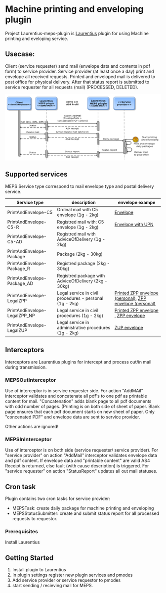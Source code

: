 # Machine printing and enveloping plugin
Project Laurentius-meps-plugin is [Laurentius](https://github.com/VsrsCif/Laurentius)  plugin 
for using Machine printing and eveloping service. 

## Usecase:
Client (service requester) send mail (envelope data and contents in pdf form) to service provider.
Service provider (at least once a day) print and envelope all received requests. Printed and enveloped mail is delivered to post office for physical delivery. After that
status report is submitted to service requester for all requests (mail) (PROCESSED, DELETED). 

![MEPS service sequence diagram](https://github.com/VsrsCif/Laurentius-meps-plugin/blob/master/docs/images/meps-actions.png)


## Supported services
MEPS Service type correspond to mail envelope type and postal delivery service.

| Service type  | description | envelope exampe |
| ------------- | ------------- | ------------- |
| PrintAndEnvelope-C5      | Ordinal mail with C5 envelope (1g - 2kg)|  [Envelope](https://github.com/VsrsCif/Laurentius-meps-plugin/blob/master/docs/Envelope-ordinar.png) |
| PrintAndEnvelope-C5-R    | Registred mail with: C5 envelope (1g - 2kg) | [Envelope with UPN](https://github.com/VsrsCif/Laurentius-meps-plugin/blob/master/docs/Envelope-ordinar-UPN.png)  |
| PrintAndEnvelope-C5-AD   | Registred  mail with AdviceOfDelivery  (1g - 2kg) | |
| PrintAndEnvelope-Package | Package  (2kg - 30kg) | |
| PrintAndEnvelope-Package_R | Registred package  (2kg - 30kg) | |
| PrintAndEnvelope-Package_AD| Registred package with AdviceOfDelivery  (2kg - 30kg) | |
| PrintAndEnvelope-LegalZPP  | Legal service in civil procedures - personal (1g - 2kg) | [Printed ZPP envelope (personal)](https://github.com/VsrsCif/Laurentius-meps-plugin/blob/master/docs/ZPP_Osebna_printed.png), [ZPP envelope (personal)](https://github.com/VsrsCif/Laurentius-meps-plugin/blob/master/docs/ZPP_osebno.pdf) | 
| PrintAndEnvelope-LegalZPP_NP | Legal service in civil procedures  (1g - 2kg)| [ Printed ZPP envelope ]( https://github.com/VsrsCif/Laurentius-meps-plugin/blob/master/docs/ZPP_Navadna_printed.png),  [ZPP envelope ]( https://github.com/VsrsCif/Laurentius-meps-plugin/blob/master/docs/ZPP_navadno.pdf) |
| PrintAndEnvelope-LegalZUP |  Legal service in administrative procedures (1g - 2kg)|   [ZUP envelope ](https://github.com/VsrsCif/Laurentius-meps-plugin/blob/master/docs/ZUP.pdf) |


## Interceptors
Interceptors are Laurentius plugins for intercept and process out/in mail during transmission. 
### MEPSOutInterceptor
Use of interceptor is in service requester side. For action "AddMAil" interceptor validates and 
concatenate all pdf's to one pdf as printable content for mail. 
"Concatenation" adds blank page to all pdf documents with odd number of pages. 
(Printing is on both side of sheet of paper. Blank page ensures that each pdf document starts on new sheet of paper.
Only "concenated PDF" and envelope data are sent to service provider.

Other actions are ignored!

### MEPSInInterceptor
Use of interceptor is on both side (service requester/ service provider). 
For "service provider" on action "AddMail" interceptor validates envelope data and pdf content.
If envelope data and "printable content" are valid AS4 Receipt is returned, else fault (with cause description) is triggered. 
For "service requester" on action "StatusReport" updates all out mail statuses.


## Cron task
Plugin contains two cron tasks for service provider:
 * MEPSTask: create daily package for machine printing and enveloping
 * MEPSStatusSubmitter: create and submit status report for all processed requests to requestor.



### Prerequisites
Install Laurentius


## Getting Started
1. Install plugin to Laurentius
2. In plugin settings register new plugin services and pmodes
3. Add service provider or service requestor to pmodes
4. start sending / recieving mail for MEPS.

